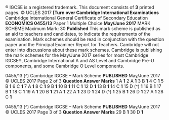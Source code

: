 ® IGCSE is a registered trademark. This document consists of **3** printed pages. © UCLES 2017 **[Turn over Cambridge International Examinations** Cambridge International General Certificate of Secondary Education **ECONOMICS 0455/13** Paper 1 Multiple Choice **May/June 2017** MARK SCHEME Maximum Mark: 30 **Published** This mark scheme is published as an aid to teachers and candidates, to indicate the requirements of the examination. Mark schemes should be read in conjunction with the question paper and the Principal Examiner Report for Teachers. Cambridge will not enter into discussions about these mark schemes. Cambridge is publishing the mark schemes for the May/June 2017 series for most Cambridge IGCSE®, Cambridge International A and AS Level and Cambridge Pre-U components, and some Cambridge O Level components. 


0455/13 (^) Cambridge IGCSE – Mark Scheme **PUBLISHED** May/June 2017 © UCLES 2017 Page 2 of 3 **Question Answer Marks** 1 A **1** 2 A **1** 3 B **1** 4 C **1** 5 B **1** 6 C **1** 7 A **1** 8 C **1** 9 B **1** 10 B **1** 11 C **1** 12 D **1** 13 B **1** 14 C **1** 15 D (^) **1** 16 B **1** 17 B **1** 18 C **1** 19 A **1** 20 B **1** 21 A **1** 22 A **1** 23 D **1** 24 D (^) **1** 25 B **1** 26 D **1** 27 A **1** 28 C **1** 


0455/13 (^) Cambridge IGCSE – Mark Scheme **PUBLISHED** May/June 2017 © UCLES 2017 Page 3 of 3 **Question Answer Marks** 29 B **1** 30 D **1** 



